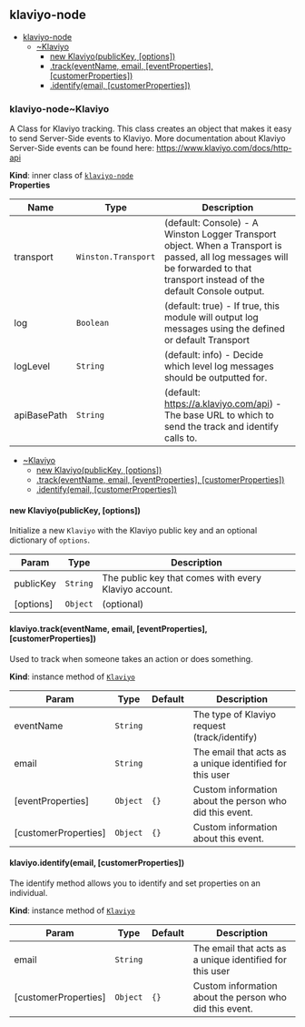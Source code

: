 <a name="module_klaviyo-node"></a>

## klaviyo-node

* [klaviyo-node](#module_klaviyo-node)
    * [~Klaviyo](#module_klaviyo-node..Klaviyo)
        * [new Klaviyo(publicKey, [options])](#new_module_klaviyo-node..Klaviyo_new)
        * [.track(eventName, email, [eventProperties], [customerProperties])](#module_klaviyo-node..Klaviyo+track)
        * [.identify(email, [customerProperties])](#module_klaviyo-node..Klaviyo+identify)

<a name="module_klaviyo-node..Klaviyo"></a>

### klaviyo-node~Klaviyo
A Class for Klaviyo tracking. This class creates an object that
makes it easy to send Server-Side events to Klaviyo. More
documentation about Klaviyo Server-Side events can be found
here: https://www.klaviyo.com/docs/http-api

**Kind**: inner class of [<code>klaviyo-node</code>](#module_klaviyo-node)  
**Properties**

| Name | Type | Description |
| --- | --- | --- |
| transport | <code>Winston.Transport</code> | (default: Console) - A       Winston Logger Transport object. When a Transport is passed, all       log messages will be forwarded to that transport instead of the       default Console output. |
| log | <code>Boolean</code> | (default: true) - If true, this module       will output log messages using the defined or default Transport |
| logLevel | <code>String</code> | (default: info) - Decide which level       log messages should be outputted for. |
| apiBasePath | <code>String</code> | (default: https://a.klaviyo.com/api) -       The base URL to which to send the track and identify calls to. |


* [~Klaviyo](#module_klaviyo-node..Klaviyo)
    * [new Klaviyo(publicKey, [options])](#new_module_klaviyo-node..Klaviyo_new)
    * [.track(eventName, email, [eventProperties], [customerProperties])](#module_klaviyo-node..Klaviyo+track)
    * [.identify(email, [customerProperties])](#module_klaviyo-node..Klaviyo+identify)

<a name="new_module_klaviyo-node..Klaviyo_new"></a>

#### new Klaviyo(publicKey, [options])
Initialize a new `Klaviyo` with the Klaviyo public key and an
optional dictionary of `options`.


| Param | Type | Description |
| --- | --- | --- |
| publicKey | <code>String</code> | The public key that comes with every Klaviyo account. |
| [options] | <code>Object</code> | (optional) |

<a name="module_klaviyo-node..Klaviyo+track"></a>

#### klaviyo.track(eventName, email, [eventProperties], [customerProperties])
Used to track when someone takes an action or does something.

**Kind**: instance method of [<code>Klaviyo</code>](#module_klaviyo-node..Klaviyo)  

| Param | Type | Default | Description |
| --- | --- | --- | --- |
| eventName | <code>String</code> |  | The type of Klaviyo request (track/identify) |
| email | <code>String</code> |  | The email that acts as a unique identified     for this user |
| [eventProperties] | <code>Object</code> | <code>{}</code> | Custom information about the person who did this event. |
| [customerProperties] | <code>Object</code> | <code>{}</code> | Custom information about this     event. |

<a name="module_klaviyo-node..Klaviyo+identify"></a>

#### klaviyo.identify(email, [customerProperties])
The identify method allows you to identify and set properties on
an individual.

**Kind**: instance method of [<code>Klaviyo</code>](#module_klaviyo-node..Klaviyo)  

| Param | Type | Default | Description |
| --- | --- | --- | --- |
| email | <code>String</code> |  | The email that acts as a unique identified     for this user |
| [customerProperties] | <code>Object</code> | <code>{}</code> | Custom information about     the person who did this event. |

